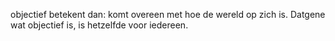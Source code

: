 objectief betekent dan: komt overeen met hoe de wereld op zich is. Datgene wat objectief is, is hetzelfde voor iedereen.